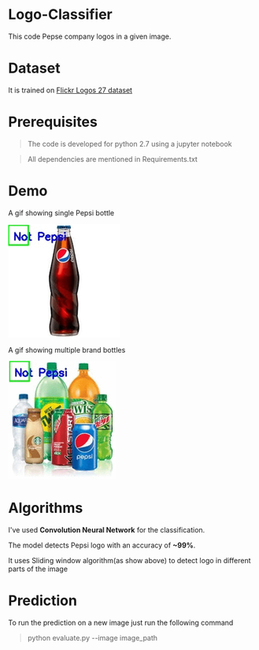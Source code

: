 # Logo-Classifier

This code Pepse company logos in a given image.

# Dataset

It is trained on [Flickr Logos 27 dataset](http://image.ntua.gr/iva/datasets/flickr_logos/)

# Prerequisites

>The code is developed for python 2.7 using a jupyter notebook

>All dependencies are mentioned in Requirements.txt 

# Demo


A gif showing single Pepsi bottle

![Demo](gifs/b.gif)


A gif showing multiple brand bottles


![Demo](gifs/a.gif)

# Algorithms

I've used **Convolution Neural Network** for the classification. 

The model detects Pepsi logo with an accuracy of **~99%**.

It uses Sliding window algorithm(as show above) to detect logo in different parts of the image

# Prediction

To run the prediction on a new image just run the following command

>python evaluate.py --image image_path
